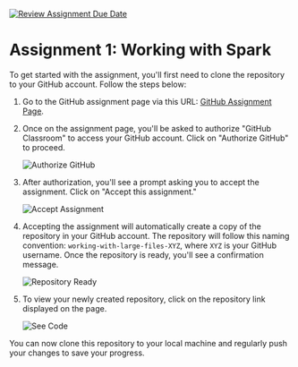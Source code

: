 [![Review Assignment Due Date](https://classroom.github.com/assets/deadline-readme-button-22041afd0340ce965d47ae6ef1cefeee28c7c493a6346c4f15d667ab976d596c.svg)](https://classroom.github.com/a/senlL4hd)
# Assignment 1: Working with Spark

To get started with the assignment, you'll first need to clone the repository to your GitHub account. Follow the steps below:

1. Go to the GitHub assignment page via this URL: [GitHub Assignment Page](https://classroom.github.com/a/MFvOunQh).

2. Once on the assignment page, you'll be asked to authorize "GitHub Classroom" to access your GitHub account. Click on "Authorize GitHub" to proceed.

   ![Authorize GitHub](media/authorize_github.png)

3. After authorization, you'll see a prompt asking you to accept the assignment. Click on "Accept this assignment."

   ![Accept Assignment](media/accept_assignment.png)

4. Accepting the assignment will automatically create a copy of the repository in your GitHub account. The repository will follow this naming convention: `working-with-large-files-XYZ`, where `XYZ` is your GitHub username. Once the repository is ready, you'll see a confirmation message.

   ![Repository Ready](media/done.png)

5. To view your newly created repository, click on the repository link displayed on the page.

   ![See Code](media/see_code.png)

You can now clone this repository to your local machine and regularly push your changes to save your progress.
